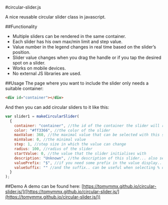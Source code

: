 #circular-slider.js

A nice reusable circular slider class in javascript.  
  
##Functionality
- Multiple sliders can be rendered in the same container.
- Each slider has his own max/min limit and step value.
- Value number in the legend changes in real time based on the slider’s position.
- Slider value changes when you drag the handle or if you tap the desired spot on a slider.
- Works on mobile devices.
- No external JS libraries are used.

##Usage
The page where you want to include the slider only needs a suitable container:
```html
<div id="container"></div>
```
And then you can add circular sliders to it like this:

```javascript
var slider1 = makeCircularSlider(
  {
    container: "container", //the id of the container the slider will render in
    color: "#ff3366", //the color of the slider
    maxValue: 360, //the maximal value that can be selected with this slider
    minValue: 0, //the minimal value
    step: 1, //step size in which the value can change
    radius: 100, //radius of the slider
    startValue: 0, //the value that the slider initialises with
    description: "Unknown", //the description of this slider... also seen under the selected value in the legend
    valuePrefix: "$", //if you need some prefix in the value display.. for example currency signs
    valueSuffix: "" //and the suffix.. can be useful when selecting % or something similar
  }            
);
```

##Demo
A demo can be found here: [https://tomymmx.github.io/circular-slider.js/]([https://tomymmx.github.io/circular-slider.js/](https://tomymmx.github.io/circular-slider.js/))

